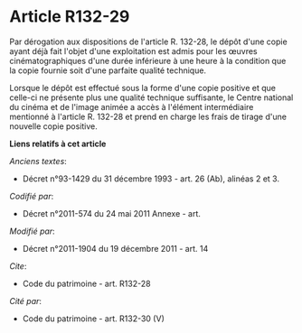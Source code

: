# Article R132-29

Par dérogation aux dispositions de l'article R. 132-28, le dépôt d'une copie ayant déjà fait l'objet d'une exploitation est
admis pour les œuvres cinématographiques d'une durée inférieure à une heure à la condition que la copie fournie soit d'une
parfaite qualité technique. 

Lorsque le dépôt est effectué sous la forme d'une copie positive et que celle-ci ne présente plus une qualité technique
suffisante, le Centre national du cinéma et de l'image animée a accès à l'élément intermédiaire mentionné à l'article R.
132-28 et prend en charge les frais de tirage d'une nouvelle copie positive.

**Liens relatifs à cet article**

_Anciens textes_:

  - Décret n°93-1429 du 31 décembre 1993 - art. 26 (Ab), alinéas 2 et 3.

_Codifié par_:

  - Décret n°2011-574 du 24 mai 2011 Annexe - art.

_Modifié par_:

  - Décret n°2011-1904 du 19 décembre 2011 - art. 14

_Cite_:

  - Code du patrimoine - art. R132-28

_Cité par_:

  - Code du patrimoine - art. R132-30 (V)
